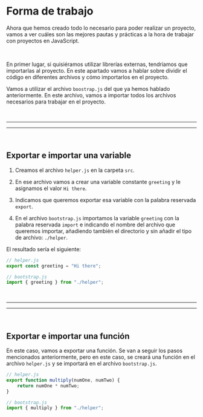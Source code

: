# Forma de trabajo

Ahora que hemos creado todo lo necesario para poder realizar un proyecto, vamos a ver cuáles son las mejores pautas y prácticas a la hora de trabajar con proyectos en JavaScript.

<br>

En primer lugar, si quisiéramos utilizar librerías externas, tendríamos que importarlas al proyecto. En este apartado vamos a hablar sobre dividir el código en diferentes archivos y cómo importarlos en el proyecto.

Vamos a utilizar el archivo `boostrap.js` del que ya hemos hablado anteriormente. En este archivo, vamos a importar todos los archivos necesarios para trabajar en el proyecto.


<br><hr>
<hr><br>


## Exportar e importar una variable

1. Creamos el archivo `helper.js` en la carpeta `src`.

2. En ese archivo vamos a crear una variable constante `greeting` y le asignamos el valor `Hi there`.

3. Indicamos que queremos exportar esa variable con la palabra reservada `export`.

4. En el archivo `bootstrap.js` importamos la variable `greeting` con la palabra reservada `import` e indicando el nombre del archivo que queremos importar, añadiendo también el directorio y sin añadir el tipo de archivo: `./helper`.

El resultado sería el siguiente:

```js
// helper.js
export const greeting = "Hi there";

// bootstrap.js
import { greeting } from "./helper";
```


<br><hr>
<hr><br>


## Exportar e importar una función

En este caso, vamos a exportar una función. Se van a seguir los pasos mencionados anteriormente, pero en este caso, se creará una función en el archivo `helper.js` y se importará en el archivo `bootstrap.js`.

```js
// helper.js
export function multiply(numOne, numTwo) {
    return numOne * numTwo;
}

// bootstrap.js
import { multiply } from "./helper";
```